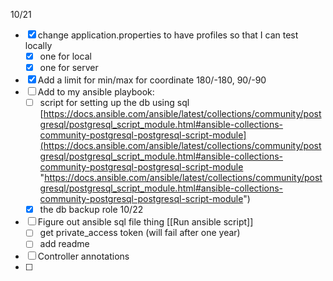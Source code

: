 10/21
- [x] change application.properties to have profiles so that I can test locally 
	- [x] one for local
	- [x] one for server
- [x] Add a limit for min/max for coordinate 180/-180, 90/-90
- [ ] Add to my ansible playbook:
	- [ ] script for setting up the db using sql		[https://docs.ansible.com/ansible/latest/collections/community/postgresql/postgresql_script_module.html#ansible-collections-community-postgresql-postgresql-script-module](https://docs.ansible.com/ansible/latest/collections/community/postgresql/postgresql_script_module.html#ansible-collections-community-postgresql-postgresql-script-module "https://docs.ansible.com/ansible/latest/collections/community/postgresql/postgresql_script_module.html#ansible-collections-community-postgresql-postgresql-script-module")
	- [x] the db backup role 
10/22
- [ ] Figure out ansible sql file thing [[Run ansible script]]
	- [ ] get private_access token (will fail after one year)
	- [ ] add readme 
- [ ] Controller annotations
- [ ] 